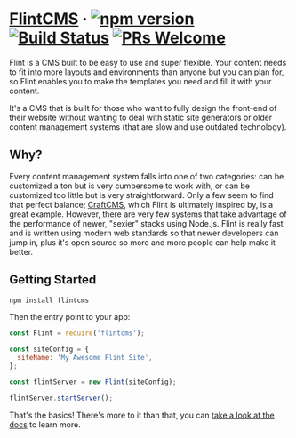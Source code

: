 # [FlintCMS](https://flintcms.co) &middot; [![npm version](https://img.shields.io/npm/v/flintcms.svg?style=flat)](https://www.npmjs.com/package/flintcms) [![Build Status](https://img.shields.io/travis/JasonEtco/flintcms.svg)](https://travis-ci.org/JasonEtco/flintcms) [![PRs Welcome](https://img.shields.io/badge/PRs-welcome-brightgreen.svg)](CONTRIBUTING.md#pull-requests)

Flint is a CMS built to be easy to use and super flexible. Your content needs to fit into more layouts and environments than anyone but you can plan for, so Flint enables you to make the templates you need and fill it with your content.

It's a CMS that is built for those who want to fully design the front-end of their website without wanting to deal with static site generators or older content management systems (that are slow and use outdated technology).

## Why?

Every content management system falls into one of two categories: can be customized a ton but is very cumbersome to work with, or can be customized too little but is very straightforward. Only a few seem to find that perfect balance; [CraftCMS](https://craftcms.com), which Flint is ultimately inspired by, is a great example. However, there are very few systems that take advantage of the performance of newer, "sexier" stacks using Node.js. Flint is really fast and is written using modern web standards so that newer developers can jump in, plus it's open source so more and more people can help make it better.

## Getting Started

```bash
npm install flintcms
```

Then the entry point to your app:
```js
const Flint = require('flintcms');

const siteConfig = {
  siteName: 'My Awesome Flint Site',
};

const flintServer = new Flint(siteConfig);

flintServer.startServer();
```

That's the basics! There's more to it than that, you can [take a look at the docs](https://flintcms.co/docs) to learn more.
